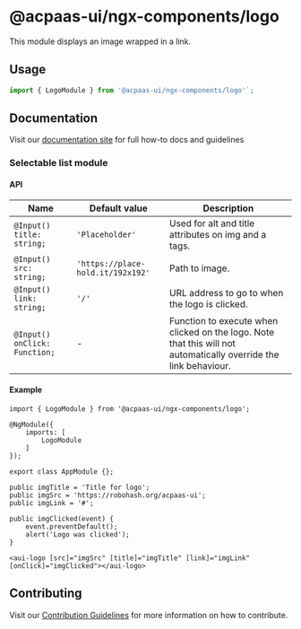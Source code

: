# @acpaas-ui/ngx-components/logo

This module displays an image wrapped in a link.

## Usage

```javascript
import { LogoModule } from '@acpaas-ui/ngx-components/logo'`;
```

## Documentation

Visit our [documentation site](https://acpaas-ui.digipolis.be/) for full how-to docs and guidelines

### Selectable list module

#### API

| Name         | Default value | Description |
| -----------  | ------ | -------------------------- |
| `@Input() title: string;` | `'Placeholder'` | Used for alt and title attributes on img and a tags. |
| `@Input() src: string;` | `'https://place-hold.it/192x192'` | Path to image. |
| `@Input() link: string;` | `'/'` | URL address to go to when the logo is clicked. |
| `@Input() onClick: Function;` | - | Function to execute when clicked on the logo. Note that this will not automatically override the link behaviour. |

#### Example

```
import { LogoModule } from '@acpaas-ui/ngx-components/logo';

@NgModule({
	imports: [
		LogoModule
	]
});

export class AppModule {};
```

```
public imgTitle = 'Title for logo';
public imgSrc = 'https://robohash.org/acpaas-ui';
public imgLink = '#';

public imgClicked(event) {
	event.preventDefault();
	alert('Logo was clicked');
}
```

```
<aui-logo [src]="imgSrc" [title]="imgTitle" [link]="imgLink" [onClick]="imgClicked"></aui-logo>
```

## Contributing

Visit our [Contribution Guidelines](../../CONTRIBUTING.md) for more information on how to contribute.
